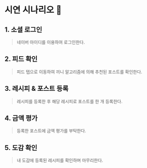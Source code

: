 # 시연 시나리오 📢
## 1. 소셜 로그인
> 네이버 아이디를 이용하여 로그인한다.

## 2. 피드 확인
> 피드 탭으로 이동하여 끼니 알고리즘에 의해 추천된 포스트를 확인한다.

## 3. 레시피 & 포스트 등록
> 레시피를 등록한 후 해당 레시피로 포스트를 한 개 등록한다.

## 4. 금액 평가
> 등록한 포스트에 금액 평가를 부탁한다.

## 5. 도감 확인
> 내 도감에 등록된 레시피를 확인하며 마무리한다.